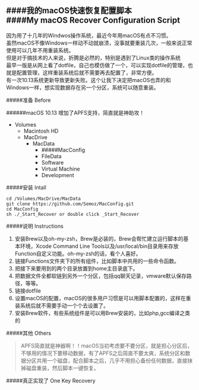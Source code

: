 ####我的macOS快速恢复配置脚本  
####My macOS Recover Configuration Script  
---

因为用了十几年的Windwos操作系统，最近今年用macOS有点不习惯。  
虽然macOS不像Windows一样动不动就崩溃，没事就要重装几次，一般来说正常使用可以几年不用重装系统。  
但是对于搞技术的人来说，折腾是必然的，特别是遇到了Linux类的操作系统  
最早一版是从网上看了dotfile，自己也模仿做了一个，可以实现dotfile的管理，也就是配置管理，这样重装系统后就不需要再去配置了，非常方便。  
有一次10.13系统更新导致更新失败。这个让我下决定把macOS也弄的和Windows一样，想实现数据存在另一个分区，系统可以随意重装。  

#####准备 Before

######macOS 10.13 增加了APFS支持，简直就是神助攻！

- Volumes
  - Macintosh HD
  - MacDrive 
    - MacData
      - #####MacConfig
      - FileData
      - Software
      - Virtual Machine
      - Development


#####安装 Intall  
```
cd /Volumes/MacDrive/MacData
git clone https://github.com/Semoz/MacConfig.git
cd MacConfig
sh ./_Start_Recover or double click _Start_Recover
```
#####说明 Instructions 
1. 安装Brew以及oh-my-zsh，Brew是必装的，Brew会帮忙建立运行脚本的基本环境，Xcode Command Line Tools以及/usr/local/bin目录用来存放Function自定义功能。oh-my-zsh的话，看个人喜好。  
2. 链接Functions文件夹下的所有组件，比如脚本中共用的一些命令函数。   
3. 把接下来要用到的两个目录放置到home主目录底下。  
4. 把数据文件全都软链到另外一个分区，包括qq聊天记录，vmware默认保存路径，等等。  
5. 链接dotfile
6. 设置macOS的配置，macOS的很多用户习惯是可以用脚本配置的，这样在重装系统后就不需要手动一个个去设置了。  
7. 安装Brew软件，有些系统组件是可以用Brew安装的，比如php,gcc编译之类的  

#####其他 Others
>APFS简直就是神器啊！！macOS当初考虑要不要分区，就是担心分区后，不够用的情况下要移动数据，有了APFS之后简直不要太爽，系统分区和数据分区共用一个磁盘，配合脚本之后，几乎不用担心备份任何数据，直接抹掉磁盘重装，然后脚本一键恢复。  

#####真正实现了 One Key Recovery